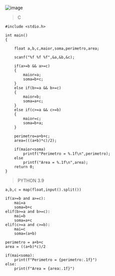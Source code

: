 ![image](https://github.com/lufffe/Beecrowd/assets/90646635/d363857b-122c-4856-aafe-314db80ba8d0)

>C

	#include <stdio.h>

	int main()
	{

		float a,b,c,maior,soma,perimetro,area;

		scanf("%f %f %f",&a,&b,&c);

		if(a>=b && a>=c)
		{
			maior=a;
			soma=b+c;
		}
		else if(b>=a && b>=c)
		{
			maior=b;
			soma=a+c;
		}
		else if(c>=a && c>=b)
		{
			maior=c;
			soma=b+a;
		}

		perimetro=a+b+c;
		area=(((a+b)*c)/2);

		if(maior<soma)
			printf("Perimetro = %.1f\n",perimetro);
		else
			printf("Area = %.1f\n",area);
		return 0;
	}
	
>PYTHON 3.9 

	a,b,c = map(float,input().split())

	if(a>=b and a>=c):
	    mai=a
	    soma=b+c
	elif(b>=a and b>=c):
	    mai=b
	    soma=a+c
	elif(c>=a and c>=b):
	    mai=c
	    soma=(a+b)

	perimetro = a+b+c
	area = ((a+b)*c)/2

	if(mai<soma):
	    print(f"Perimetro = {perimetro:.1f}")
	else:
	    print(f"Area = {area:.1f}")
